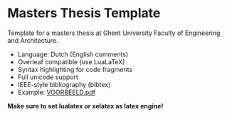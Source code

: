 # Masters Thesis Template

Template for a masters thesis at Ghent University Faculty of Engineering and Architecture.

- Language: Dutch (English comments)
- Overleaf compatible (use LuaLaTeX)
- Syntax highlighting for code fragments
- Full unicode support
- IEEE-style bibliography (bibtex)
- Example: [VOORBEELD.pdf](./VOORBEELD.pdf)

**Make sure to set lualatex or xelatex as latex engine!**

